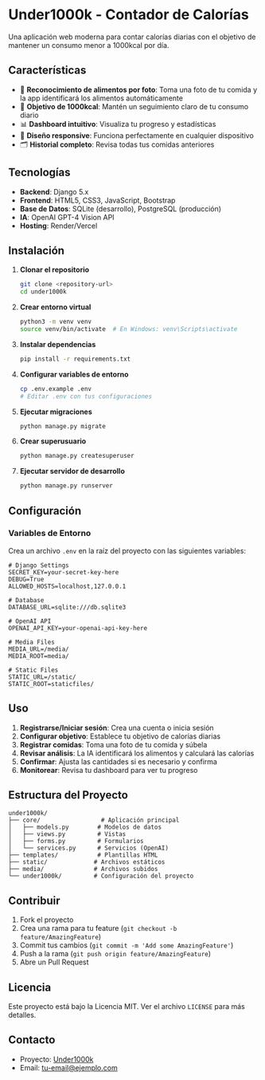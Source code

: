 # Under1000k - Contador de Calorías

Una aplicación web moderna para contar calorías diarias con el objetivo de mantener un consumo menor a 1000kcal por día.

## Características

- 📸 **Reconocimiento de alimentos por foto**: Toma una foto de tu comida y la app identificará los alimentos automáticamente
- 🎯 **Objetivo de 1000kcal**: Mantén un seguimiento claro de tu consumo diario
- 📊 **Dashboard intuitivo**: Visualiza tu progreso y estadísticas
- 📱 **Diseño responsive**: Funciona perfectamente en cualquier dispositivo
- 🗂️ **Historial completo**: Revisa todas tus comidas anteriores

## Tecnologías

- **Backend**: Django 5.x
- **Frontend**: HTML5, CSS3, JavaScript, Bootstrap
- **Base de Datos**: SQLite (desarrollo), PostgreSQL (producción)
- **IA**: OpenAI GPT-4 Vision API
- **Hosting**: Render/Vercel

## Instalación

1. **Clonar el repositorio**
   ```bash
   git clone <repository-url>
   cd under1000k
   ```

2. **Crear entorno virtual**
   ```bash
   python3 -m venv venv
   source venv/bin/activate  # En Windows: venv\Scripts\activate
   ```

3. **Instalar dependencias**
   ```bash
   pip install -r requirements.txt
   ```

4. **Configurar variables de entorno**
   ```bash
   cp .env.example .env
   # Editar .env con tus configuraciones
   ```

5. **Ejecutar migraciones**
   ```bash
   python manage.py migrate
   ```

6. **Crear superusuario**
   ```bash
   python manage.py createsuperuser
   ```

7. **Ejecutar servidor de desarrollo**
   ```bash
   python manage.py runserver
   ```

## Configuración

### Variables de Entorno

Crea un archivo `.env` en la raíz del proyecto con las siguientes variables:

```env
# Django Settings
SECRET_KEY=your-secret-key-here
DEBUG=True
ALLOWED_HOSTS=localhost,127.0.0.1

# Database
DATABASE_URL=sqlite:///db.sqlite3

# OpenAI API
OPENAI_API_KEY=your-openai-api-key-here

# Media Files
MEDIA_URL=/media/
MEDIA_ROOT=media/

# Static Files
STATIC_URL=/static/
STATIC_ROOT=staticfiles/
```

## Uso

1. **Registrarse/Iniciar sesión**: Crea una cuenta o inicia sesión
2. **Configurar objetivo**: Establece tu objetivo de calorías diarias
3. **Registrar comidas**: Toma una foto de tu comida y súbela
4. **Revisar análisis**: La IA identificará los alimentos y calculará las calorías
5. **Confirmar**: Ajusta las cantidades si es necesario y confirma
6. **Monitorear**: Revisa tu dashboard para ver tu progreso

## Estructura del Proyecto

```
under1000k/
├── core/                 # Aplicación principal
│   ├── models.py        # Modelos de datos
│   ├── views.py         # Vistas
│   ├── forms.py         # Formularios
│   └── services.py      # Servicios (OpenAI)
├── templates/           # Plantillas HTML
├── static/             # Archivos estáticos
├── media/              # Archivos subidos
└── under1000k/         # Configuración del proyecto
```

## Contribuir

1. Fork el proyecto
2. Crea una rama para tu feature (`git checkout -b feature/AmazingFeature`)
3. Commit tus cambios (`git commit -m 'Add some AmazingFeature'`)
4. Push a la rama (`git push origin feature/AmazingFeature`)
5. Abre un Pull Request

## Licencia

Este proyecto está bajo la Licencia MIT. Ver el archivo `LICENSE` para más detalles.

## Contacto

- Proyecto: [Under1000k](https://github.com/yourusername/under1000k)
- Email: tu-email@ejemplo.com 